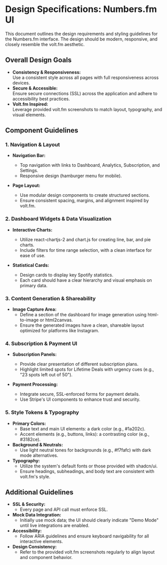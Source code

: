 # Design Specifications: Numbers.fm UI

This document outlines the design requirements and styling guidelines for the Numbers.fm interface. The design should be modern, responsive, and closely resemble the volt.fm aesthetic.

## Overall Design Goals
- **Consistency & Responsiveness:**  
  Use a consistent style across all pages with full responsiveness across devices.
- **Secure & Accessible:**  
  Ensure secure connections (SSL) across the application and adhere to accessibility best practices.
- **Volt.fm Inspired:**  
  Leverage provided volt.fm screenshots to match layout, typography, and visual elements.

## Component Guidelines

### 1. Navigation & Layout
- **Navigation Bar:**  
  - Top navigation with links to Dashboard, Analytics, Subscription, and Settings.
  - Responsive design (hamburger menu for mobile).

- **Page Layout:**  
  - Use modular design components to create structured sections.
  - Ensure consistent spacing, margins, and alignment inspired by volt.fm.

### 2. Dashboard Widgets & Data Visualization
- **Interactive Charts:**  
  - Utilize react-chartjs-2 and chart.js for creating line, bar, and pie charts.
  - Include filters for time range selection, with a clean interface for ease of use.
  
- **Statistical Cards:**  
  - Design cards to display key Spotify statistics.
  - Each card should have a clear hierarchy and visual emphasis on primary data.

### 3. Content Generation & Shareability
- **Image Capture Area:**  
  - Define a section of the dashboard for image generation using html-to-image or html2canvas.
  - Ensure the generated images have a clean, shareable layout optimized for platforms like Instagram.

### 4. Subscription & Payment UI
- **Subscription Panels:**  
  - Provide clear presentation of different subscription plans.
  - Highlight limited spots for Lifetime Deals with urgency cues (e.g., "23 spots left out of 50").
  
- **Payment Processing:**  
  - Integrate secure, SSL-enforced forms for payment details.
  - Use Stripe's UI components to enhance trust and security.

### 5. Style Tokens & Typography
- **Primary Colors:**  
  - Base text and main UI elements: a dark color (e.g., #1a202c).
  - Accent elements (e.g., buttons, links): a contrasting color (e.g., #3182ce).
- **Background & Neutrals:**  
  - Use light neutral tones for backgrounds (e.g., #f7fafc) with dark mode alternatives.
- **Typography:**  
  - Utilize the system's default fonts or those provided with shadcn/ui.
  - Ensure headings, subheadings, and body text are consistent with volt.fm's style.

## Additional Guidelines
- **SSL & Security:**  
  - Every page and API call must enforce SSL.
- **Mock Data Integration:**  
  - Initially use mock data; the UI should clearly indicate "Demo Mode" until live integrations are enabled.
- **Accessibility:**  
  - Follow ARIA guidelines and ensure keyboard navigability for all interactive elements.
- **Design Consistency:**  
  - Refer to the provided volt.fm screenshots regularly to align layout and component behavior. 